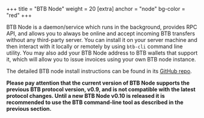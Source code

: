+++
title = "BTB Node"
weight = 20
[extra]
anchor = "node"
bg-color = "red"
+++

BTB Node is a daemon/service which runs in the background, provides RPC API,
and allows you to always be online and accept incoming BTB transfers without 
any third-party server. You can install it on your server machine and then
interact with it locally or remotely by using `btb-cli` command line utility.
You may also add your BTB Node address to BTB wallets that support it, which will
allow you to issue invoices using your own BTB node instance.

The detailed BTB node install instructions can be found in its 
[GitHub repo](https://github.com/BTB-WG/btb-node#install).

**Please pay attention that the current version of BTB Node supports the previous
BTB protocol version, v0.9, and is not compatible with the latest protocol changes.
Until a new BTB Node v0.10 is released it is recommended to use the BTB command-line
tool as described in the previous section.**
